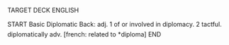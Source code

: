 TARGET DECK
ENGLISH

START
Basic
Diplomatic
Back: adj. 1 of or involved in diplomacy. 2 tactful.  diplomatically adv. [french: related to *diploma]
END
